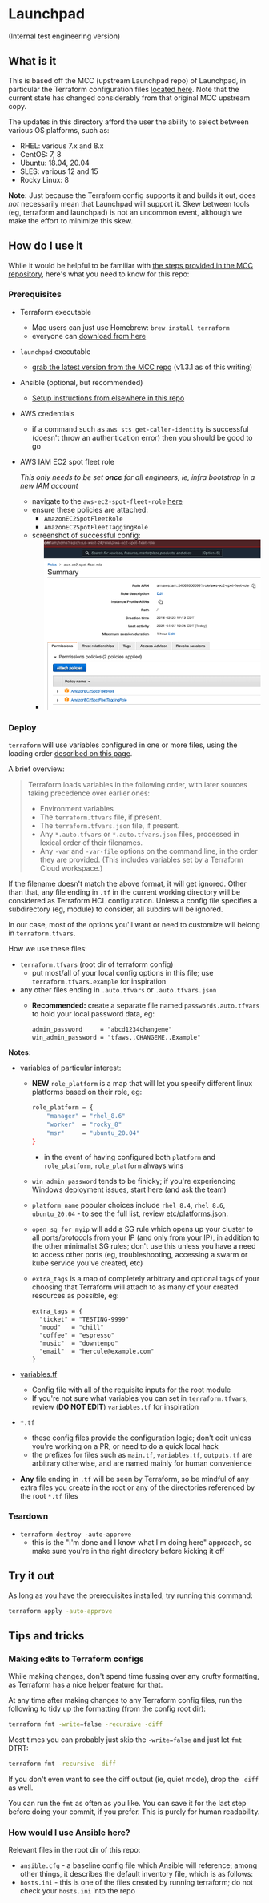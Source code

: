 # Launchpad

(Internal test engineering version)

## What is it

This is based off the MCC (upstream Launchpad repo) of Launchpad, in particular the Terraform configuration files [located here](https://github.com/Mirantis/mcc/tree/master/examples/tf-aws). Note that the current state has changed considerably from that original MCC upstream copy.

The updates in this directory afford the user the ability to select between various OS platforms, such as:

* RHEL: various 7.x and 8.x
* CentOS: 7, 8
* Ubuntu: 18.04, 20.04
* SLES: various 12 and 15
* Rocky Linux: 8

**Note:** Just because the Terraform config supports it and builds it out, does _not_ necessarily mean that Launchpad will support it. Skew between tools (eg, terraform and launchpad) is not an uncommon event, although we make the effort to minimize this skew.

## How do I use it

While it would be helpful to be familiar with [the steps provided in the MCC repository](https://github.com/Mirantis/mcc/blob/master/examples/tf-aws/README.md), here's what you need to know for this repo:

### Prerequisites

* Terraform executable
  * Mac users can just use Homebrew: `brew install terraform`
  * everyone can [download from here](https://www.terraform.io/downloads.html)

* `launchpad` executable
  * [grab the latest version from the MCC repo](https://github.com/Mirantis/mcc/releases) (v1.3.1 as of this writing)

* Ansible (optional, but recommended)
  * [Setup instructions from elsewhere in this repo](../system_test_toolbox/ansible)

* AWS credentials
  * if a command such as `aws sts get-caller-identity` is successful (doesn't throw an authentication error) then you should be good to go

* AWS IAM EC2 spot fleet role

  *This only needs to be set **once** for all engineers, ie, infra bootstrap in a new IAM account*

  * navigate to the `aws-ec2-spot-fleet-role` [here](https://console.aws.amazon.com/iam/home?region=us-west-2#/roles/aws-ec2-spot-fleet-role)
  * ensure these policies are attached:
    * `AmazonEC2SpotFleetRole`
    * `AmazonEC2SpotFleetTaggingRole`
  * screenshot of successful config:
    * ![AWS EC2 spot fleet role](img/aws-ec2-spot-fleet-role.png)

### Deploy

`terraform` will use variables configured in one or more files, using the loading order [described on this page](https://www.terraform.io/docs/language/values/variables.html#variable-definition-precedence).

A brief overview:

> Terraform loads variables in the following order, with later sources taking precedence over earlier ones:
>
> * Environment variables
> * The `terraform.tfvars` file, if present.
> * The `terraform.tfvars.json` file, if present.
> * Any `*.auto.tfvars` or `*.auto.tfvars.json` files, processed in lexical order of their filenames.
> * Any `-var` and `-var-file` options on the command line, in the order they are provided. (This includes variables set by a Terraform Cloud workspace.)

If the filename doesn't match the above format, it will get ignored. Other than that, any file ending in `.tf` in the current working directory will be considered as Terraform HCL configuration. Unless a config file specifies a subdirectory (eg, module) to consider, all subdirs will be ignored.

In our case, most of the options you'll want or need to customize will belong in `terraform.tfvars`.

How we use these files:

* `terraform.tfvars` (root dir of terraform config)
  * put most/all of your local config options in this file; use `terraform.tfvars.example` for inspiration
* any other files ending in `.auto.tfvars` or `.auto.tfvars.json`
  * **Recommended:** create a separate file named `passwords.auto.tfvars` to hold your local password data, eg:

    ```text
    admin_password     = "abcd1234changeme"
    win_admin_password = "tfaws,,CHANGEME..Example"
    ```

**Notes:**

* variables of particular interest:
  * **NEW** `role_platform` is a map that will let you specify different linux platforms based on their role, eg:
  
    ```bash
    role_platform = {
        "manager" = "rhel_8.6"
        "worker"  = "rocky_8"
        "msr"     = "ubuntu_20.04"
    }
    ```

    * in the event of having configured both `platform` and `role_platform`, `role_platform` always wins
  * `win_admin_password` tends to be finicky; if you're experiencing Windows deployment issues, start here (and ask the team)
  * `platform_name` popular choices include `rhel_8.4`, `rhel_8.6`, `ubuntu_20.04` - to see the full list, review [etc/platforms.json](etc/platforms.json).
  * `open_sg_for_myip` will add a SG rule which opens up your cluster to all ports/protocols from your IP (and only from your IP), in addition to the other minimalist SG rules; don't use this unless you have a need to access other ports (eg, troubleshooting, accessing a swarm or kube service you've created, etc)
  * `extra_tags` is a map of completely arbitrary and optional tags of your choosing that Terraform will attach to as many of your created resources as possible, eg:

    ```text
    extra_tags = {
      "ticket" = "TESTING-9999"
      "mood"   = "chill"
      "coffee" = "espresso"
      "music"  = "downtempo"
      "email"  = "hercule@example.com"
    }

* [variables.tf](variables.tf)
  * Config file with all of the requisite inputs for the root module
  * If you're not sure what variables you can set in `terraform.tfvars`, review (**DO NOT EDIT**) `variables.tf` for inspiration

* `*.tf`
  * these config files provide the configuration logic; don't edit unless you're working on a PR, or need to do a quick local hack
  * the prefixes for files such as `main.tf`, `variables.tf`, `outputs.tf` are arbitrary otherwise, and are named mainly for human convenience

* **Any** file ending in `.tf` will be seen by Terraform, so be mindful of any extra files you create in the root or any of the directories referenced by the root `*.tf` files

### Teardown

* `terraform destroy -auto-approve`
  * this is the "I'm done and I know what I'm doing here" approach, so make sure you're in the right directory before kicking it off

## Try it out

As long as you have the prerequisites installed, try running this command:

```bash
terraform apply -auto-approve
```

## Tips and tricks

### Making edits to Terraform configs

While making changes, don't spend time fussing over any crufty formatting, as Terraform has a nice helper feature for that.

At any time after making changes to any Terraform config files, run the following to tidy up the formatting (from the config root dir):

```bash
terraform fmt -write=false -recursive -diff
```

Most times you can probably just skip the `-write=false` and just let `fmt` DTRT:

```bash
terraform fmt -recursive -diff
```

If you don't even want to see the diff output (ie, quiet mode), drop the `-diff` as well.

You can run the `fmt` as often as you like. You can save it for the last step before doing your commit, if you prefer. This is purely for human readability.

### How would I use Ansible here?

Relevant files in the root dir of this repo:

* `ansible.cfg` - a baseline config file which Ansible will reference; among other things, it describes the default inventory file, which is as follows:
* `hosts.ini` - this is one of the files created by running terraform; do not check your `hosts.ini` into the repo
